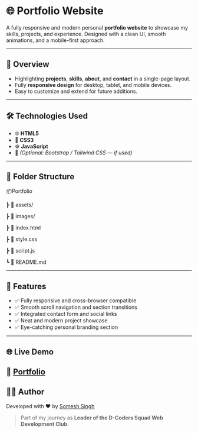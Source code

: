 # 🌐 Portfolio Website

A fully responsive and modern personal **portfolio website** to showcase my skills, projects, and experience. Designed with a clean UI, smooth animations, and a mobile-first approach.

---

## 🚀 Overview

- Highlighting **projects**, **skills**, **about**, and **contact** in a single-page layout.  
- Fully **responsive design** for desktop, tablet, and mobile devices.  
- Easy to customize and extend for future additions.

---

## 🛠️ Technologies Used

- 🌐 **HTML5**  
- 🎨 **CSS3**  
- ⚙️ **JavaScript**  
- 💠 *(Optional: Bootstrap / Tailwind CSS — if used)*

---

## 📁 Folder Structure

📦Portfolio

┣ 📂 assets/

┣ 📂 images/

┣ 📄 index.html

┣ 📄 style.css

┣ 📄 script.js

┗ 📄 README.md

---

## 🎯 Features

- ✅ Fully responsive and cross-browser compatible  
- ✅ Smooth scroll navigation and section transitions  
- ✅ Integrated contact form and social links  
- ✅ Neat and modern project showcase  
- ✅ Eye-catching personal branding section

---

## 🌐 Live Demo

🔗 [Portfolio](https://someshsingh-7251.github.io/Portfolio/)
---

## 🧑‍💻 Author

Developed with ❤️ by [Somesh Singh](https://www.linkedin.com/in/someshsingh-2aa796229/)

> Part of my journey as **Leader of the D-Coders Squad Web Development Club**.
